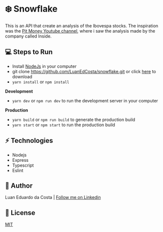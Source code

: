 # :snowflake: Snowflake

This is an API that create an analysis of the Ibovespa stocks. The inspiration was the [Pit Money Youtube channel](https://www.youtube.com/channel/UCFXnHnisrIo8TlTnfyGm_5Q), where i saw the analysis made by the company called Inside.

## :computer: Steps to Run

- Install [NodeJs](https://nodejs.org/en/) in your computer
- git clone https://github.com/LuanEdCosta/snowflake.git or click [here](https://github.com/LuanEdCosta/snowflake/archive/master.zip) to download
- `yarn install` or `npm install`

**Development**

- `yarn dev` or `npm run dev` to run the development server in your computer

**Production**

- `yarn build` or `npm run build` to generate the production build
- `yarn start` or `npm start` to run the production build

## :zap: Technologies

- Nodejs
- Express
- Typescript
- Eslint

## :man: Author

Luan Eduardo da Costa | [Follow me on Linkedin](https://www.linkedin.com/in/luaneducosta/)

## :page_facing_up: License

[MIT](https://github.com/LuanEdCosta/snowflake/blob/master/LICENSE)
